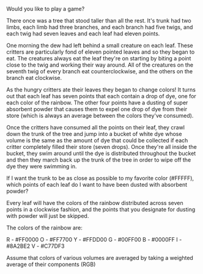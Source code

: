 Would you like to play a game?

There once was a tree that stood taller than all the rest. It's trunk had two limbs, each limb had three branches,
and each branch had five twigs, and each twig had seven leaves and each leaf had eleven points.

One morning the dew had left behind a small creature on each leaf. These critters are particularly fond of eleven pointed
leaves and so they began to eat. The creatures always eat the leaf they're on starting by biting a point close to the twig 
and working their way around. All of the creatures on the seventh twig of every branch eat counterclockwise, and the 
others on the branch eat clockwise.

As the hungry critters ate their leaves they began to change colors! It turns out that each leaf has seven points that
each contain a drop of dye, one for each color of the rainbow. The other four points have a dusting of super absorbent powder
that causes them to expel one drop of dye from their store (which is always an average between the colors they've consumed).

Once the critters have consumed all the points on their leaf, they crawl down the trunk of the tree and jump into a bucket of white
dye whose volume is the same as the amount of dye that could be collected if each critter completely filled their store (seven drops). 
Once they're all inside the bucket, they swim around until the dye is distributed throughout the bucket and then they march back up the 
trunk of the tree in order to wipe off the dye they were swimming in. 

If I want the trunk to be as close as possible to my favorite color (#FFFFF), 
which points of each leaf do I want to have been dusted with absorbent powder?

Every leaf will have the colors of the rainbow distributed across seven points in a clockwise fashion, and the points
that you designate for dusting with powder will just be skipped.


The colors of the rainbow are:

R - #FF0000
O - #FF7700
Y - #FFDD00
G - #00FF00
B - #0000FF
I - #8A2BE2
V - #C77DF3


Assume that colors of various volumes are averaged by taking a weighted average of their components (RGB)